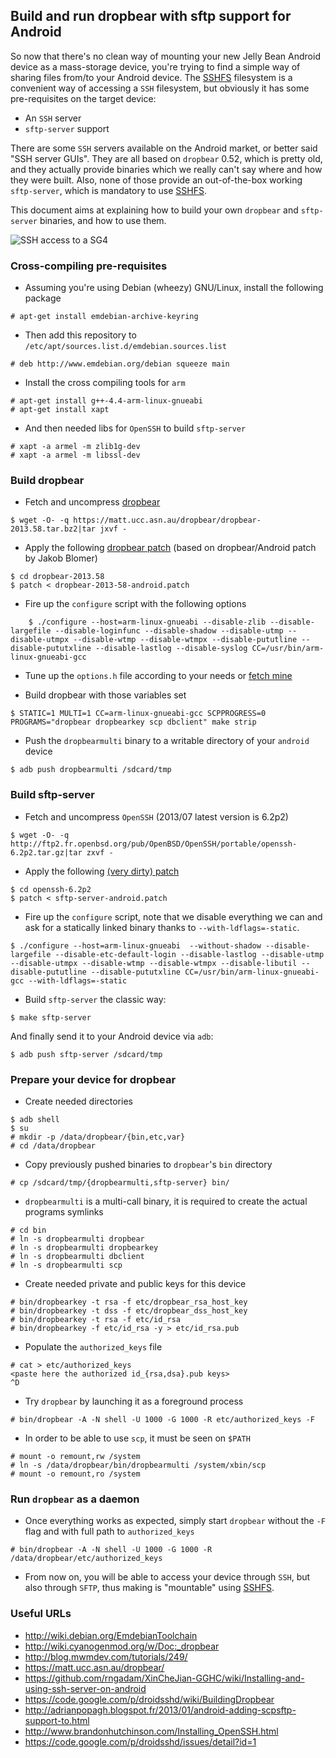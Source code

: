 ## Build and run dropbear with sftp support for Android

So now that there's no clean way of mounting your new Jelly Bean Android device as a mass-storage device, you're trying to find a simple way of sharing files from/to your Android device. The [SSHFS][1] filesystem is a convenient way of accessing a `SSH` filesystem, but obviously it has some pre-requisites on the target device:

* An `SSH` server
* `sftp-server` support

There are some `SSH` servers available on the Android market, or better said "SSH server GUIs". They are all based on `dropbear` 0.52, which is pretty old, and  they actually provide binaries which we really can't say where and how they were built. Also, none of those provide an out-of-the-box working `sftp-server`, which is mandatory to use [SSHFS][1].

This document aims at explaining how to build your own `dropbear` and `sftp-server` binaries, and how to use them.

![SSH access to a SG4](https://raw.github.com/iMilnb/docs/master/images/dropsftp.png)

### Cross-compiling pre-requisites

* Assuming you're using Debian (wheezy) GNU/Linux, install the following package

```
# apt-get install emdebian-archive-keyring
```

* Then add this repository to `/etc/apt/sources.list.d/emdebian.sources.list`

```
# deb http://www.emdebian.org/debian squeeze main
```

* Install the cross compiling tools for `arm`

```
# apt-get install g++-4.4-arm-linux-gnueabi
# apt-get install xapt
```

* And then needed libs for `OpenSSH` to build `sftp-server`

```
# xapt -a armel -m zlib1g-dev
# xapt -a armel -m libssl-dev
```

### Build dropbear

* Fetch and uncompress [dropbear][2]

```
$ wget -O- -q https://matt.ucc.asn.au/dropbear/dropbear-2013.58.tar.bz2|tar jxvf -
```

* Apply the following [dropbear patch][3] (based on dropbear/Android patch by Jakob Blomer)

```
$ cd dropbear-2013.58
$ patch < dropbear-2013-58-android.patch
```

* Fire up the `configure` script with the following options

```
	$ ./configure --host=arm-linux-gnueabi --disable-zlib --disable-largefile --disable-loginfunc --disable-shadow --disable-utmp --disable-utmpx --disable-wtmp --disable-wtmpx --disable-pututline --disable-pututxline --disable-lastlog --disable-syslog CC=/usr/bin/arm-linux-gnueabi-gcc
```

* Tune up the `options.h` file according to your needs or [fetch mine][4]

* Build dropbear with those variables set

```
$ STATIC=1 MULTI=1 CC=arm-linux-gnueabi-gcc SCPPROGRESS=0 PROGRAMS="dropbear dropbearkey scp dbclient" make strip
```

* Push the `dropbearmulti` binary to a writable directory of your `android` device

```
$ adb push dropbearmulti /sdcard/tmp
```

### Build sftp-server

* Fetch and uncompress `OpenSSH` (2013/07 latest version is 6.2p2)

```
$ wget -O- -q http://ftp2.fr.openbsd.org/pub/OpenBSD/OpenSSH/portable/openssh-6.2p2.tar.gz|tar zxvf -
```

* Apply the following [(very dirty) patch][5]

```
$ cd openssh-6.2p2
$ patch < sftp-server-android.patch
```

* Fire up the `configure` script, note that we disable everything we can and ask for a statically linked binary thanks to `--with-ldflags=-static`.

```
$ ./configure --host=arm-linux-gnueabi  --without-shadow --disable-largefile --disable-etc-default-login --disable-lastlog --disable-utmp --disable-utmpx --disable-wtmp --disable-wtmpx --disable-libutil --disable-pututline --disable-pututxline CC=/usr/bin/arm-linux-gnueabi-gcc --with-ldflags=-static
```

* Build `sftp-server` the classic way:

```
$ make sftp-server
```

And finally send it to your Android device via `adb`:

```
$ adb push sftp-server /sdcard/tmp
```

### Prepare your device for dropbear

* Create needed directories

```
$ adb shell
$ su
# mkdir -p /data/dropbear/{bin,etc,var}
# cd /data/dropbear
```

* Copy previously pushed binaries to `dropbear`'s `bin` directory

```
# cp /sdcard/tmp/{dropbearmulti,sftp-server} bin/
```

* `dropbearmulti` is a multi-call binary, it is required to create the actual programs symlinks

```
# cd bin
# ln -s dropbearmulti dropbear
# ln -s dropbearmulti dropbearkey
# ln -s dropbearmulti dbclient
# ln -s dropbearmulti scp
```

* Create needed private and public keys for this device

```
# bin/dropbearkey -t rsa -f etc/dropbear_rsa_host_key
# bin/dropbearkey -t dss -f etc/dropbear_dss_host_key
# bin/dropbearkey -t rsa -f etc/id_rsa
# bin/dropbearkey -f etc/id_rsa -y > etc/id_rsa.pub
```

* Populate the `authorized_keys` file

```
# cat > etc/authorized_keys
<paste here the authorized id_{rsa,dsa}.pub keys>
^D
```

* Try `dropbear` by launching it as a foreground process

```
# bin/dropbear -A -N shell -U 1000 -G 1000 -R etc/authorized_keys -F
```

* In order to be able to use `scp`, it must be seen on `$PATH`

```
# mount -o remount,rw /system
# ln -s /data/dropbear/bin/dropbearmulti /system/xbin/scp
# mount -o remount,ro /system
```

### Run `dropbear` as a daemon

* Once everything works as expected, simply start `dropbear` without the `-F` flag and with full path to `authorized_keys`

```
# bin/dropbear -A -N shell -U 1000 -G 1000 -R /data/dropbear/etc/authorized_keys
```

* From now on, you will be able to access your device through `SSH`, but also through `SFTP`, thus making is "mountable" using [SSHFS][1].

### Useful URLs

* http://wiki.debian.org/EmdebianToolchain
* http://wiki.cyanogenmod.org/w/Doc:_dropbear
* http://blog.mwmdev.com/tutorials/249/
* https://matt.ucc.asn.au/dropbear/
* https://github.com/rngadam/XinCheJian-GGHC/wiki/Installing-and-using-ssh-server-on-android
* https://code.google.com/p/droidsshd/wiki/BuildingDropbear
* http://adrianpopagh.blogspot.fr/2013/01/android-adding-scpsftp-support-to.html
* http://www.brandonhutchinson.com/Installing_OpenSSH.html
* https://code.google.com/p/droidsshd/issues/detail?id=1

[1]: http://fuse.sourceforge.net/sshfs.html
[2]: https://matt.ucc.asn.au/dropbear/
[3]: patches/dropbear-2013-58-android.patch
[4]: patches/options.h
[5]: patches/openssh-6.2p2-android.patch
